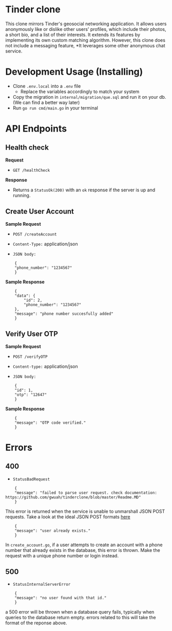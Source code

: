 # Tinder clone

This clone mirrors Tinder's geosocial networking application. It allows users anonymously like or dislike other users' profiles, which include their photos, a short bio, and a list of their interests. It extends its features by implementing its own custom matching algorithm. However, this clone does not include a messaging feature, *It leverages some other anonymous chat service.


# Development Usage (Installing)

- Clone `.env.local` into a `.env` file
    - Replace the variables accordingly to match your system
- Copy the migration in `internal/migration/que.sql` and run it on your db. (We can find a better way later)
- Run `go run cmd/main.go` in your terminal

# API Endpoints

##  Health check

**Request**

+ `GET /healthCheck`

**Response**

+ Returns a `StatusOk(200)` with an `ok` response if the server is up and running.

## Create User Account

**Sample Request**

+ `POST /createAccount`

+ `Content-Type:` application/json

+ `JSON body:` 
```
    {
    "phone_number": "1234567"
    }
```

**Sample Response**
```
    {
    "data": {
        "id": 2,
        "phone_number": "1234567"
    },
    "message": "phone number succesfully added"
    }
```

## Verify User OTP

**Sample Request**

+ `POST /verifyOTP`

+ `Content-type:` application/json

+ `JSON body:`
```
    {
    "id": 1,
    "otp": "12647"
    }
```

**Sample Response**
```
    {
    "message": "OTP code verified."
    }
```
# Errors

## 400

+ `StatusBadRequest`
```
    {
    "message": "failed to parse user request. check documentation: https://github.com/gwuah/tinderclone/blob/master/Readme.MD"
    }
```
This error is returned when the service is unable to unmarshall JSON POST requests. Take a look at the ideal JSON POST formats [here]()

```
    {
    "message": "user already exists."
    }
```
In `create_account.go`, if a user attempts to create an account with a phone number that already exists in the database, this error is thrown. Make the request with a unique phone number or login instead.

## 500

+ `StatusInternalServerError`
```
    {
    "message": "no user found with that id."
    }
```
a 500 error will be thrown when a database query fails, typically when queries to the database return empty. errors related to this will take the format of the reponse above.